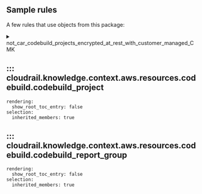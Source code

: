## Sample rules
A few rules that use objects from this package:

<details>
<summary>not_car_codebuild_projects_encrypted_at_rest_with_customer_managed_CMK</summary>

```python
--8<--
cloudrail/knowledge/rules/aws/non_context_aware/encryption_enforcement_rules/encrypt_at_rest/ensure_code_build_projects_encrypted_rule.py
--8<--
```
</details>

## ::: cloudrail.knowledge.context.aws.resources.codebuild.codebuild_project
    rendering:
      show_root_toc_entry: false
    selection:
      inherited_members: true

## ::: cloudrail.knowledge.context.aws.resources.codebuild.codebuild_report_group
    rendering:
      show_root_toc_entry: false
    selection:
      inherited_members: true
